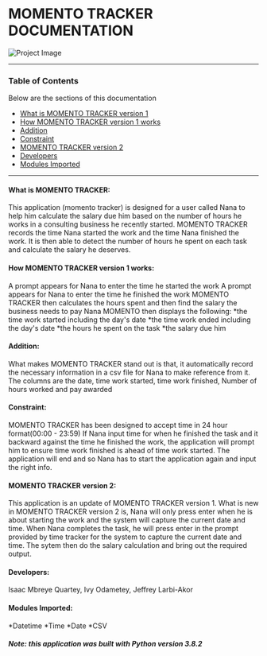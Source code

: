 # MOMENTO TRACKER DOCUMENTATION 

![Project Image](https://media.parstoday.com/image/4bn4a144eabe14ye08_800C450.jpg)

---

### Table of Contents
Below are the sections of this documentation

- [What is MOMENTO TRACKER version 1](#what-is-momento-tracker)
- [How MOMENTO TRACKER version 1 works](#how-it-works-use)
- [Addition](#addition)
- [Constraint](#constraint)
- [MOMENTO TRACKER version 2](#momento-tracker-version-2.0.1)
- [Developers](#developers)
- [Modules Imported](#modules-imported)

---
#### What is MOMENTO TRACKER:
This application (momento tracker) is designed for a user called Nana
to help him calculate the salary due him based on the number of hours he works in a consulting business he recently started.
MOMENTO TRACKER records the time Nana started the work and the time Nana finished the work.
It is then able to detect the number of hours he spent on each task and calculate the salary he deserves.

#### How MOMENTO TRACKER version 1 works:
A prompt appears for Nana to enter the time he started the work
A prompt appears for Nana to enter the time he finished the work
MOMENTO TRACKER then calculates the hours spent and then find the salary the business needs to pay Nana
MOMENTO then displays the following:
    *the time work started including the day's date
	*the time work ended including the day's date
	*the hours he spent on the task
	*the salary due him


#### Addition:
What makes MOMENTO TRACKER stand out is that, it automatically record the necessary information in a csv file for Nana to make reference from it.
The columns are the date, time work started, time work finished, Number of hours worked and pay awarded


#### Constraint:
MOMENTO TRACKER has been designed to accept time in 24 hour format(00:00 - 23:59)
If Nana input time for when he finished the task and it backward against the time he finished the work,
the application will prompt him to ensure time work finished is ahead of time work started.
The application will end and so Nana has to start the application again and input the right info.


#### MOMENTO TRACKER version 2:
This application is an update of MOMENTO TRACKER version 1.
What is new in MOMENTO TRACKER version 2 is, Nana will only press enter when he is about starting the work and the system will capture the current date and time.
When Nana completes the task, he will press enter in the prompt provided by time tracker for the system to capture the current date and time.
The sytem then do the salary calculation and bring out the required output.


#### Developers:
Isaac Mbreye Quartey, 
Ivy Odametey,
Jeffrey Larbi-Akor 


#### Modules Imported:
*Datetime
*Time
*Date
*CSV


##### Note: this application was built with Python version 3.8.2
